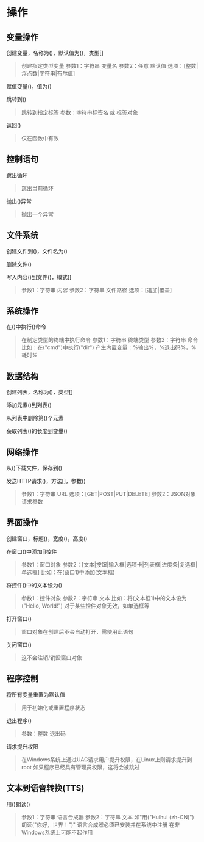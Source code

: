 # 操作

## 变量操作

创建变量，名称为()，默认值为()，类型[]
> 创建指定类型变量
> 参数1：字符串 变量名
> 参数2：任意 默认值
> 选项：[整数|浮点数|字符串|布尔值]

赋值变量()，值为()

跳转到()
> 跳转到指定标签
> 参数：字符串标签名 或 标签对象

返回()
> 仅在函数中有效

## 控制语句

跳出循环
> 跳出当前循环

抛出()异常
> 抛出一个异常

## 文件系统

创建文件到()，文件名为()

删除文件()

写入内容()到文件()，模式[]
> 参数1：字符串 内容
> 参数2：字符串 文件路径
> 选项：[追加|覆盖]

## 系统操作

在()中执行()命令
> 在制定类型的终端中执行命令
> 参数1：字符串 终端类型
> 参数2：字符串 命令
> 比如：在("cmd")中执行("dir")
> 产生内置变量：%输出%，%退出码%，%耗时%

## 数据结构

创建列表，名称为()，类型[]

添加元素()到列表()

从列表中删除第()个元素

获取列表()的长度到变量()

## 网络操作

从()下载文件，保存到()

发送HTTP请求()，方法[]，参数()
> 参数1：字符串 URL
> 选项：[GET|POST|PUT|DELETE]
> 参数2：JSON对象 请求参数

## 界面操作

创建窗口，标题()，宽度()，高度()

在窗口()中添加[]控件
> 参数1：窗口对象
> 参数2：[文本|按钮|输入框|选项卡|列表框|进度条|复选框|单选框]
> 比如：在(窗口1)中添加(文本框)

将控件()中的文本设为()
> 参数1：控件对象
> 参数2：字符串 文本
> 比如：将(文本框1)中的文本设为("Hello, World!")
> 对于某些控件对象无效，如单选框等

打开窗口()
> 窗口对象在创建后不会自动打开，需使用此语句

关闭窗口()
> 这不会注销/销毁窗口对象

## 程序控制

将所有变量重置为默认值
> 用于初始化或重置程序状态

退出程序()
> 参数：整数 退出码

请求提升权限
> 在Windows系统上通过UAC请求用户提升权限，在Linux上则请求提升到root
> 如果程序已经具有管理员权限，这将会被跳过

## 文本到语音转换(TTS)
用()朗读()
> 参数1：字符串 语言合成器
> 参数2：字符串 文本
> 如"用("Huihui (zh-CN)")朗读("你好，世界！")"
> 语言合成器必须已安装并在系统中注册
> 在非Windows系统上可能不起作用